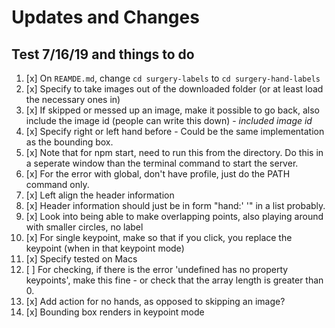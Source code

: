 
# Updates and Changes  

## Test 7/16/19 and things to do    

1. [x] On `REAMDE.md`, change `cd surgery-labels` to `cd surgery-hand-labels`  
2. [x] Specify to take images out of the downloaded folder (or at least load the necessary ones in)  
3. [x] If skipped or messed up an image, make it possible to go back, also include the image id (people can write this down) - _included image id_  
4. [x] Specify right or left hand before - Could be the same implementation as the bounding box.  
5. [x] Note that for npm start, need to run this from the directory. Do this in a seperate window than the terminal command to start the server.  
6. [x] For the error with global, don't have profile, just do the PATH command only.  
7. [x] Left align the header information  
8. [x] Header information should just be in form "hand:'    '" in a list probably.  
9. [x] Look into being able to make overlapping points, also playing around with smaller circles, no label  
10. [x] For single keypoint, make so that if you click, you replace the keypoint (when in that keypoint mode)  
11. [x] Specify tested on Macs  
12. [ ] For checking, if there is the error 'undefined has no property keypoints', make this fine - or check that the array length is greater than 0.    
13. [x] Add action for no hands, as opposed to skipping an image?   
14. [x] Bounding box renders in keypoint mode  
